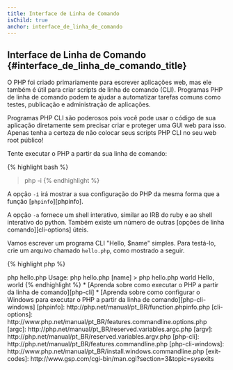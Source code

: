 ```yaml
---
title: Interface de Linha de Comando
isChild: true
anchor: interface_de_linha_de_comando
---
```


## Interface de Linha de Comando {#interface_de_linha_de_comando_title}

O PHP foi criado primariamente para escrever aplicações web, mas ele também é útil para criar scripts de linha de
comando (CLI). Programas PHP de linha de comando podem te ajudar a automatizar tarefas comuns como testes, publicação
e administração de aplicações.

Programas PHP CLI são poderosos pois você pode usar o código de sua aplicação diretamente sem precisar criar e
proteger uma GUI web para isso. Apenas tenha a certeza de não colocar seus scripts PHP CLI no seu web root público!

Tente executar o PHP a partir da sua linha de comando:

{% highlight bash %}
> php -i
{% endhighlight %}

A opção `-i` irá mostrar a sua configuração do PHP da mesma forma que a função [`phpinfo`][phpinfo].

A opção `-a` fornece um shell interativo, similar ao IRB do ruby e ao shell interativo do python. Também existe um
número de outras [opções de linha comando][cli-options] úteis.

Vamos escrever um programa CLI "Hello, $name" simples. Para testá-lo, crie um arquivo chamado `hello.php`, como
mostrado a seguir.

{% highlight php %}
<?php
if ($argc != 2) {
    echo "Usage: php hello.php [name].\n";
    exit(1);
}
$name = $argv[1];
echo "Hello, $name\n";
{% endhighlight %}

O PHP define duas variáveis especiais baseadas nos argumentos que seu script receber. [`$argc`][argc] é uma variável
integer que contém a *quantidade* de argumentos e [`$argv`][argv] é uma variável array que contém o *valor* de cada
argumento. O primeiro argumento sempre é o nome do arquivo PHP do seu programa, no caso `hello.php`.

A expressão `exit()` é usada com um número diferente de zero para informar ao shell que o comando falhou. Códigos de
saída normalmente usados podem ser encontrados [aqui][exit-codes].

Para executar nosso script acima, a partir da linha de comando:

{% highlight bash %}
> php hello.php
Usage: php hello.php [name]
> php hello.php world
Hello, world
{% endhighlight %}


 * [Aprenda sobre como executar o PHP a partir da linha de comando][php-cli]
 * [Aprenda sobre como configurar o Windows para executar o PHP a partir da linha de comando][php-cli-windows]

[phpinfo]: http://php.net/manual/pt_BR/function.phpinfo.php
[cli-options]: http://www.php.net/manual/pt_BR/features.commandline.options.php
[argc]: http://php.net/manual/pt_BR/reserved.variables.argc.php
[argv]: http://php.net/manual/pt_BR/reserved.variables.argv.php
[php-cli]: http://php.net/manual/pt_BR/features.commandline.php
[php-cli-windows]: http://www.php.net/manual/pt_BR/install.windows.commandline.php
[exit-codes]: http://www.gsp.com/cgi-bin/man.cgi?section=3&topic=sysexits
